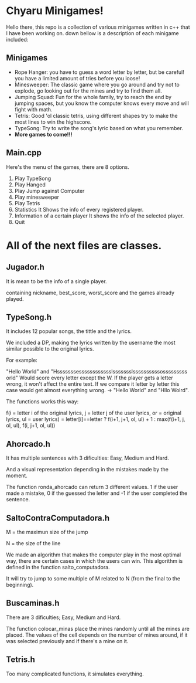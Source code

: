 # Chyaru Minigames!

Hello there, this repo is a collection of various minigames written in c++ that I have been working on.
down bellow is a description of each minigame included:


## Minigames

 - Rope Hanger: you have to guess a word letter by letter, but be careful! you have a limited amount of tries before you loose!
 - Minesweeper: The classic game where you go around and try not to explode, go looking out for the mines and try to find them all.
 - Jumping Squad: Fun for the whole family, try to reach the end by jumping spaces, but you know the computer knows every move and will fight with math.
 - Tetris: Good 'ol classic tetris, using different shapes try to make the most lines to win the highscore.
 - TypeSong: Try to write the song's lyric based on what you remember.
 - **More games to come!!!**


## Main.cpp

Here's the menu of the games, there are 8 options. 
 1. Play TypeSong
 2. Play Hanged
 3. Play Jump against Computer
 4. Play minesweeper
 5. Play Tetris
 6. Statistics
    It Shows the info of every registered player. 
 7. Information of a certain player
    It shows the info of the selected player.
 8. Quit

# All of the next files are classes. 
## Jugador.h

It is mean to be the info of a single player. 

containing nickname, best_score, worst_score and the games already played.

## TypeSong.h

It includes 12 popular songs, the tittle and the lyrics. 

We included a DP, making the lyrics written by the username the most similar possible to the original lyrics. 

For example: 

"Hello World" and "Hsssssssesssssssssssslssssssslssssssssssosssssssss orld" Would score every letter except the W. If the player gets a letter wrong, it won't affect the entire text. If we compare it letter by letter this case would get almost everything wrong. -> "Hello World" and "Hllo Wolrd".

The functions works this way: 

f(i = letter i of the original lyrics, j = letter j of the user lyrics, or = original lyrics, ul = user lyrics) = letter[i]==letter ? f(i+1, j+1, ol, ul) + 1 : max(f(i+1, j, ol, ul), f(i, j+1, ol, ul))

## Ahorcado.h

It has multiple sentences with 3 dificulties: Easy, Medium and Hard.

And a visual representation depending in the mistakes made by the moment. 

The function ronda_ahorcado can return 3 different values. 1 if the user made a mistake, 0 if the guessed the letter and -1 if the user completed the sentence. 


## SaltoContraComputadora.h

M = the maximun size of the jump 

N = the size of the line

We made an algorithm that makes the computer play in the most optimal way, there are certain cases in which the users can win. 
This algorithm is defined in the function salto_computadora. 

It will try to jump to some multiple of M related to N (from the final to the beginning).  

## Buscaminas.h

There are 3 dificulties; Easy, Medium and Hard. 

The function colocar_minas place the mines randomly until all the mines are placed. The values of the cell depends on the number of mines around, if it was selected previously and if there's a mine on it. 

## Tetris.h

Too many complicated functions, it simulates everything. 


